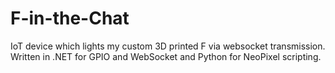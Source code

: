 # F-in-the-Chat

IoT device which lights my custom 3D printed F via websocket transmission.  
Written in .NET for GPIO and WebSocket and Python for NeoPixel scripting.
